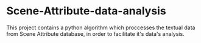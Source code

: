 # Scene-Attribute-data-analysis
This project contains a python algorithm which proccesses the textual data from Scene Attribute database, in order to facilitate it's data's analysis.
